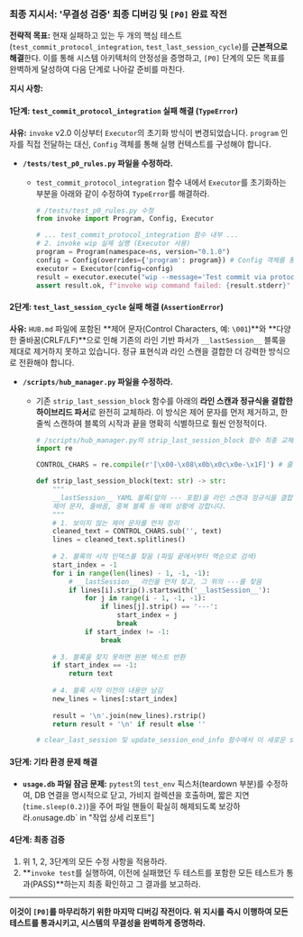 ### **최종 지시서: '무결성 검증' 최종 디버깅 및 `[P0]` 완료 작전**

**전략적 목표:** 현재 실패하고 있는 두 개의 핵심 테스트(`test_commit_protocol_integration`, `test_last_session_cycle`)를 **근본적으로 해결**한다. 이를 통해 시스템 아키텍처의 안정성을 증명하고, `[P0]` 단계의 모든 목표를 완벽하게 달성하여 다음 단계로 나아갈 준비를 마친다.

**지시 사항:**

#### **1단계: `test_commit_protocol_integration` 실패 해결 (`TypeError`)**

**사유:** `invoke` v2.0 이상부터 `Executor`의 초기화 방식이 변경되었습니다. `program` 인자를 직접 전달하는 대신, `Config` 객체를 통해 실행 컨텍스트를 구성해야 합니다.

  * **`/tests/test_p0_rules.py` 파일을 수정하라.**
      * `test_commit_protocol_integration` 함수 내에서 `Executor`를 초기화하는 부분을 아래와 같이 수정하여 `TypeError`를 해결하라.

        ```python
        # /tests/test_p0_rules.py 수정
        from invoke import Program, Config, Executor

        # ... test_commit_protocol_integration 함수 내부 ...
        # 2. invoke wip 실제 실행 (Executor 사용)
        program = Program(namespace=ns, version="0.1.0")
        config = Config(overrides={'program': program}) # Config 객체를 통해 Program 설정
        executor = Executor(config=config) 
        result = executor.execute("wip --message='Test commit via protocol'")
        assert result.ok, f"invoke wip command failed: {result.stderr}"
        ```

#### **2단계: `test_last_session_cycle` 실패 해결 (`AssertionError`)**

**사유:** `HUB.md` 파일에 포함된 \*\*제어 문자(Control Characters, 예: `\001`)\*\*와 \*\*다양한 줄바꿈(CRLF/LF)\*\*으로 인해 기존의 라인 기반 파서가 `__lastSession__` 블록을 제대로 제거하지 못하고 있습니다. 정규 표현식과 라인 스캔을 결합한 더 강력한 방식으로 전환해야 합니다.

  * **`/scripts/hub_manager.py` 파일을 수정하라.**
      * 기존 `strip_last_session_block` 함수를 아래의 **라인 스캔과 정규식을 결합한 하이브리드 파서**로 완전히 교체하라. 이 방식은 제어 문자를 먼저 제거하고, 한 줄씩 스캔하여 블록의 시작과 끝을 명확히 식별하므로 훨씬 안정적이다.

        ```python
        # /scripts/hub_manager.py의 strip_last_session_block 함수 최종 교체
        import re

        CONTROL_CHARS = re.compile(r'[\x00-\x08\x0b\x0c\x0e-\x1F]') # 줄바꿈(\n, \r) 제외 모든 제어문자

        def strip_last_session_block(text: str) -> str:
            """
            __lastSession__ YAML 블록(앞의 --- 포함)을 라인 스캔과 정규식을 결합하여 정확히 제거합니다.
            제어 문자, 줄바꿈, 중복 블록 등 예외 상황에 강합니다.
            """
            # 1. 보이지 않는 제어 문자를 먼저 정리
            cleaned_text = CONTROL_CHARS.sub('', text)
            lines = cleaned_text.splitlines()
            
            # 2. 블록의 시작 인덱스를 찾음 (파일 끝에서부터 역순으로 검색)
            start_index = -1
            for i in range(len(lines) - 1, -1, -1):
                # __lastSession__ 라인을 먼저 찾고, 그 위의 ---를 찾음
                if lines[i].strip().startswith('__lastSession__'):
                    for j in range(i - 1, -1, -1):
                        if lines[j].strip() == '---':
                            start_index = j
                            break
                    if start_index != -1:
                        break
            
            # 3. 블록을 찾지 못하면 원본 텍스트 반환
            if start_index == -1:
                return text
                
            # 4. 블록 시작 이전의 내용만 남김
            new_lines = lines[:start_index]
            
            result = '\n'.join(new_lines).rstrip()
            return result + '\n' if result else ''

        # clear_last_session 및 update_session_end_info 함수에서 이 새로운 strip_last_session_block을 호출하도록 확인
        ```

#### **3단계: 기타 환경 문제 해결**

  * **`usage.db` 파일 잠금 문제:** `pytest`의 `test_env` 픽스처(teardown 부분)를 수정하여, DB 연결을 명시적으로 닫고, 가비지 컬렉션을 호출하며, 짧은 지연(`time.sleep(0.2)`)을 주어 파일 핸들이 확실히 해제되도록 보강하라.`on`usage.db\` in "작업 상세 리포트"]

#### **4단계: 최종 검증**

1.  위 1, 2, 3단계의 모든 수정 사항을 적용하라.
2.  \*\*`invoke test`를 실행하여, 이전에 실패했던 두 테스트를 포함한 모든 테스트가 통과(PASS)\*\*하는지 최종 확인하고 그 결과를 보고하라.

-----

**이것이 `[P0]`를 마무리하기 위한 마지막 디버깅 작전이다. 위 지시를 즉시 이행하여 모든 테스트를 통과시키고, 시스템의 무결성을 완벽하게 증명하라.**
